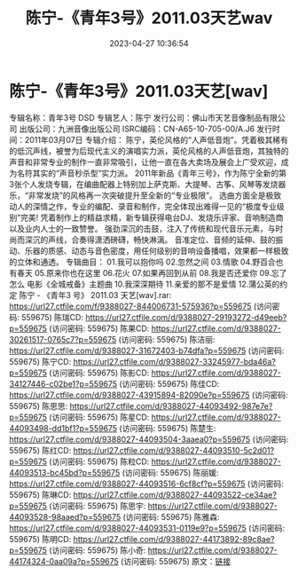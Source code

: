 ﻿---
title: 陈宁-《青年3号》2011.03天艺wav
date: 2023-04-27 10:36:54
categories: WAV车载音乐、镜像
tags: 华语中文
---
# 陈宁-《青年3号》2011.03天艺[wav]

专辑名称：青年3号 DSD
专辑艺人：陈宁
发行公司：佛山市天艺音像制品有限公司
出版公司：九洲音像出版公司
ISRC编码：CN-A65-10-705-00/A.J6
发行时间：2011年03月07日
专辑介绍：
陈宁，英伦风格的“人声低音炮”。凭着极其稀有的低沉声线，被誉为后现代主义的演唱实力派，英伦风格的人声低音炮，其独特的声音和非常专业的制作一直非常吸引，让他一直在各大卖场及展会上广受欢迎，成为名符其实的“声音秒杀型”实力派。
2011年新品《青年三号》，作为陈宁全新的第3张个人发烧专辑，在编曲配器上特别加上萨克斯、大提琴、古筝、风琴等发烧器乐，“非常发烧”的风格再一次突破提升至全新的“专业极限”。
选曲方面全是极致动人的深情之作，专业的编配、录音和制作，完全体现出难得一见的“极度专业级别”完美!
凭着制作上的精益求精，新专辑获得电台DJ、发烧乐评家、音响制造商以及业内人士的一致赞誉。
强劲深沉的击鼓，注入了传统和现代音乐元素，与时尚而深沉的声线，合奏得潇洒磅礴，畅快淋漓。
音准定位、音频的延伸、鼓的振动、乐器的质感、动态与音色密度，用任何级别的音响设备播唱，效果都一样极致的立体和通透。
专辑曲目：
01.我可以抱你吗
02.忽然之间
03.情歌
04.野百合也有春天
05.原来你也在这里
06.花火
07.如果再回到从前
08.我是否还爱你
09.忘了怎么 电影《全城戒备》主题曲
10.我深深期待
11.亲爱的那不是爱情
12.蒲公英的约定
陈宁 - 《青年3 号》 2011.03 天艺[wav].rar: https://url27.ctfile.com/f/9388027-844006731-575936?p=559675
(访问密码: 559675)
陈瑞CD: https://url27.ctfile.com/d/9388027-29193272-d49eeb?p=559675
(访问密码: 559675)
陈果CD: https://url27.ctfile.com/d/9388027-30261517-0765c7?p=559675
(访问密码: 559675)
陈洁丽: https://url27.ctfile.com/d/9388027-31672403-b74dfa?p=559675
(访问密码: 559675)
陈宁CD: https://url27.ctfile.com/d/9388027-33245977-bda46a?p=559675
(访问密码: 559675)
陈影CD: https://url27.ctfile.com/d/9388027-34127446-c02be1?p=559675
(访问密码: 559675)
陈佳CD: https://url27.ctfile.com/d/9388027-43915894-82090e?p=559675
(访问密码: 559675)
陈思思: https://url27.ctfile.com/d/9388027-44093492-987e7e?p=559675
(访问密码: 559675)
陈星CD: https://url27.ctfile.com/d/9388027-44093498-dd1bf1?p=559675
(访问密码: 559675)
陈楚生: https://url27.ctfile.com/d/9388027-44093504-3aaea0?p=559675
(访问密码: 559675)
陈红CD: https://url27.ctfile.com/d/9388027-44093510-5c2d01?p=559675
(访问密码: 559675)
陈粒CD: https://url27.ctfile.com/d/9388027-44093513-bc45bd?p=559675
(访问密码: 559675)
陈丽媛: https://url27.ctfile.com/d/9388027-44093516-6cf8cf?p=559675
(访问密码: 559675)
陈琳CD: https://url27.ctfile.com/d/9388027-44093522-ce34ae?p=559675
(访问密码: 559675)
陈思宇: https://url27.ctfile.com/d/9388027-44093528-98aaed?p=559675
(访问密码: 559675)
陈雅森: https://url27.ctfile.com/d/9388027-44093531-0119e9?p=559675
(访问密码: 559675)
陈明CD: https://url27.ctfile.com/d/9388027-44173892-89c8ae?p=559675
(访问密码: 559675)
陈小奇: https://url27.ctfile.com/d/9388027-44174324-0aa09a?p=559675
(访问密码: 559675)
原文：[链接](https://blog.sina.com.cn/s/blog_1647c7e76010311mq.html)